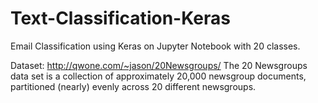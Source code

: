 # Text-Classification-Keras
Email Classification using Keras on Jupyter Notebook with 20 classes. 

Dataset: http://qwone.com/~jason/20Newsgroups/
The 20 Newsgroups data set is a collection of approximately 20,000 newsgroup documents, partitioned (nearly) evenly across 20 different newsgroups.

 
